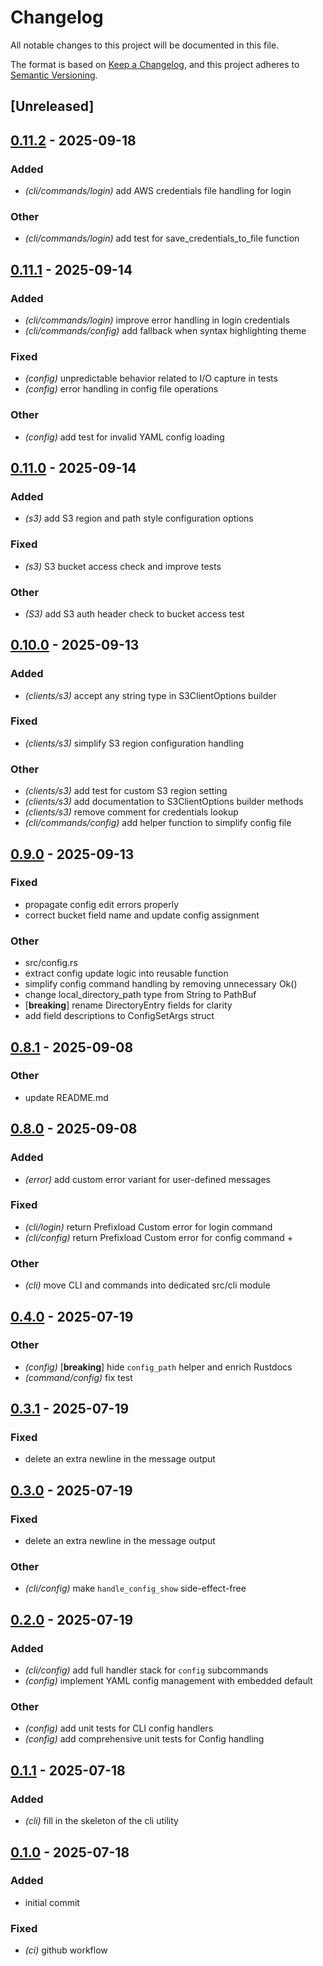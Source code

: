 # Changelog

All notable changes to this project will be documented in this file.

The format is based on [Keep a Changelog](https://keepachangelog.com/en/1.0.0/),
and this project adheres to [Semantic Versioning](https://semver.org/spec/v2.0.0.html).

## [Unreleased]

## [0.11.2](https://github.com/b4rgut/prefixload/compare/v0.11.1...v0.11.2) - 2025-09-18

### Added

- *(cli/commands/login)* add AWS credentials file handling for login

### Other

- *(cli/commands/login)* add test for save_credentials_to_file function

## [0.11.1](https://github.com/b4rgut/prefixload/compare/v0.11.0...v0.11.1) - 2025-09-14

### Added

- *(cli/commands/login)* improve error handling in login credentials
- *(cli/commands/config)* add fallback when syntax highlighting theme

### Fixed

- *(config)* unpredictable behavior related to I/O capture in tests
- *(config)* error handling in config file operations

### Other

- *(config)* add test for invalid YAML config loading

## [0.11.0](https://github.com/b4rgut/prefixload/compare/v0.10.0...v0.11.0) - 2025-09-14

### Added

- *(s3)* add S3 region and path style configuration options

### Fixed

- *(s3)* S3 bucket access check and improve tests

### Other

- *(S3)* add S3 auth header check to bucket access test

## [0.10.0](https://github.com/b4rgut/prefixload/compare/v0.9.0...v0.10.0) - 2025-09-13

### Added

- *(clients/s3)* accept any string type in S3ClientOptions builder

### Fixed

- *(clients/s3)* simplify S3 region configuration handling

### Other

- *(clients/s3)* add test for custom S3 region setting
- *(clients/s3)* add documentation to S3ClientOptions builder methods
- *(clients/s3)* remove comment for credentials lookup
- *(cli/commands/config)* add helper function to simplify config file

## [0.9.0](https://github.com/b4rgut/prefixload/compare/v0.8.1...v0.9.0) - 2025-09-13

### Fixed

- propagate config edit errors properly
- correct bucket field name and update config assignment

### Other

- src/config.rs
- extract config update logic into reusable function
- simplify config command handling by removing unnecessary Ok()
- change local_directory_path type from String to PathBuf
- [**breaking**] rename DirectoryEntry fields for clarity
- add field descriptions to ConfigSetArgs struct

## [0.8.1](https://github.com/b4rgut/prefixload/compare/v0.8.0...v0.8.1) - 2025-09-08

### Other

- update README.md

## [0.8.0](https://github.com/b4rgut/prefixload/compare/v0.7.1...v0.8.0) - 2025-09-08

### Added

- *(error)* add custom error variant for user-defined messages

### Fixed

- *(cli/login)* return Prefixload Custom error for login command
- *(cli/config)* return Prefixload Custom error for config command +

### Other

- *(cli)* move CLI and commands into dedicated src/cli module

## [0.4.0](https://github.com/b4rgut/prefixload/compare/v0.3.1...v0.4.0) - 2025-07-19

### Other

- *(config)* [**breaking**] hide `config_path` helper and enrich Rustdocs
- *(command/config)* fix test

## [0.3.1](https://github.com/b4rgut/prefixload/compare/v0.3.0...v0.3.1) - 2025-07-19

### Fixed

- delete an extra newline in the message output

## [0.3.0](https://github.com/b4rgut/prefixload/compare/v0.2.0...v0.3.0) - 2025-07-19

### Fixed

- delete an extra newline in the message output

### Other

- *(cli/config)* make `handle_config_show` side-effect-free

## [0.2.0](https://github.com/b4rgut/prefixload/compare/v0.1.1...v0.2.0) - 2025-07-19

### Added

- *(cli/config)* add full handler stack for `config` subcommands
- *(config)* implement YAML config management with embedded default

### Other

- *(config)* add unit tests for CLI config handlers
- *(config)* add comprehensive unit tests for Config handling

## [0.1.1](https://github.com/b4rgut/prefixload/compare/v0.1.0...v0.1.1) - 2025-07-18

### Added

- *(cli)* fill in the skeleton of the cli utility

## [0.1.0](https://github.com/b4rgut/prefixload/releases/tag/v0.1.0) - 2025-07-18

### Added

- initial commit

### Fixed

- *(ci)* github workflow
